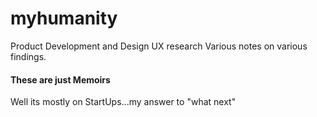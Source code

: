 # myhumanity
Product Development and Design UX research
Various notes on various findings.


#### These are just Memoirs
Well its mostly on StartUps...my answer to "what next"
